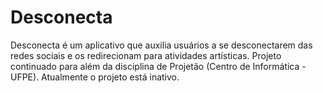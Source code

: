 # Desconecta

Desconecta é um aplicativo que auxilia usuários a se desconectarem das redes sociais e os redirecionam para atividades artísticas.
Projeto continuado para além da disciplina de Projetão (Centro de Informática - UFPE). Atualmente o projeto está inativo.
